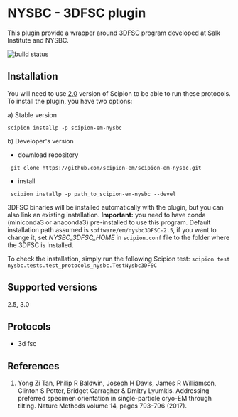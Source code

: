 # NYSBC - 3DFSC plugin

This plugin provide a wrapper around [3DFSC](https://github.com/nysbc/Anisotropy) program developed at Salk Institute and NYSBC.

![build status](http://scipion-test.cnb.csic.es:9980/badges/nysbc_devel.svg "Build status")

## Installation

You will need to use [2.0](https://github.com/I2PC/scipion/releases/tag/v2.0) version of Scipion to be able to run these protocols. To install the plugin, you have two options:

   a) Stable version
   ```
   scipion installp -p scipion-em-nysbc
   ```
   b) Developer's version
   * download repository 
   ```
    git clone https://github.com/scipion-em/scipion-em-nysbc.git
   ```
   * install 
   ```
    scipion installp -p path_to_scipion-em-nysbc --devel
   ```

3DFSC binaries will be installed automatically with the plugin, but you can also link an existing installation. **Important:** you need to have conda (miniconda3 or anaconda3) pre-installed to use this program. 
Default installation path assumed is `software/em/nysbc3DFSC-2.5`, if you want to change it, set *NYSBC_3DFSC_HOME* in `scipion.conf` file to the folder where the 3DFSC is installed. 

To check the installation, simply run the following Scipion test: `scipion test nysbc.tests.test_protocols_nysbc.TestNysbc3DFSC`

## Supported versions

2.5, 3.0

## Protocols

* 3d fsc

## References
1.  Yong Zi Tan, Philip R Baldwin, Joseph H Davis, James R Williamson, Clinton S Potter, Bridget Carragher & Dmitry Lyumkis. Addressing preferred specimen orientation in single-particle cryo-EM through tilting. Nature Methods volume 14, pages 793–796 (2017).

